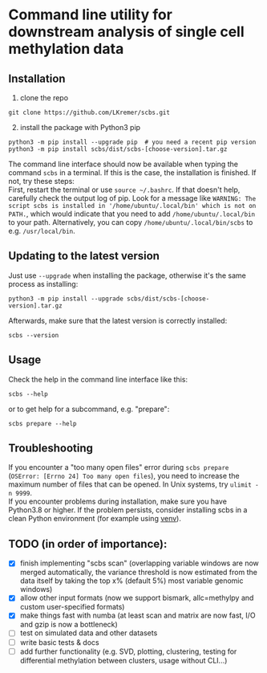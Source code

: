 # Command line utility for downstream analysis of single cell methylation data

## Installation
1. clone the repo
```
git clone https://github.com/LKremer/scbs.git
```
2. install the package with Python3 pip
```
python3 -m pip install --upgrade pip  # you need a recent pip version
python3 -m pip install scbs/dist/scbs-[choose-version].tar.gz
```
The command line interface should now be available when typing the command `scbs` in a terminal. If this is the case, the installation is finished. If not, try these steps:  
First, restart the terminal or use `source ~/.bashrc`. If that doesn't help, carefully check the output log of pip. Look for a message like `WARNING: The script scbs is installed in '/home/ubuntu/.local/bin' which is not on PATH.`, which would indicate that you need to add `/home/ubuntu/.local/bin` to your path. Alternatively, you can copy `/home/ubuntu/.local/bin/scbs` to e.g. `/usr/local/bin`.

## Updating to the latest version
Just use `--upgrade` when installing the package, otherwise it's the same process as installing:
```
python3 -m pip install --upgrade scbs/dist/scbs-[choose-version].tar.gz
```
Afterwards, make sure that the latest version is correctly installed:
```
scbs --version
```

## Usage
Check the help in the command line interface like this:
```
scbs --help
```
or to get help for a subcommand, e.g. "prepare":
```
scbs prepare --help
```

## Troubleshooting
If you encounter a "too many open files" error during `scbs prepare` (`OSError: [Errno 24] Too many open files`), you need to increase the maximum number of files that can be opened. In Unix systems, try `ulimit -n 9999`.  
If you encounter problems during installation, make sure you have Python3.8 or higher. If the problem persists, consider installing scbs in a clean Python environment (for example using [venv](https://docs.python.org/3/library/venv.html)).

## TODO (in order of importance):
- [x] finish implementing "scbs scan" (overlapping variable windows are now merged automatically, the variance threshold is now estimated from the data itself by taking the top x% (default 5%) most variable genomic windows)
- [x] allow other input formats (now we support bismark, allc=methylpy and custom user-specified formats)
- [x] make things fast with numba (at least scan and matrix are now fast, I/O and gzip is now a bottleneck)
- [ ] test on simulated data and other datasets
- [ ] write basic tests & docs
- [ ] add further functionality (e.g. SVD, plotting, clustering, testing for differential methylation between clusters, usage without CLI...)
